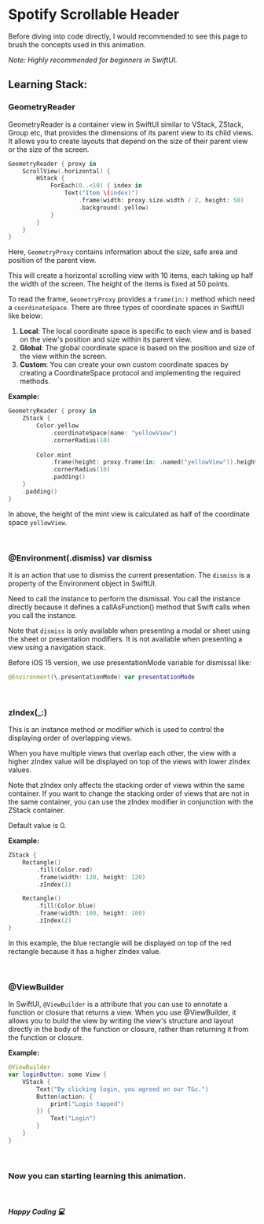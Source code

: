 # Spotify Scrollable Header

Before diving into code directly, I would recommended to see this page to brush the concepts used in this animation. 

*Note: Highly recommended for beginners in SwiftUI.* 

## Learning Stack:

### GeometryReader

GeometryReader is a container view in SwiftUI similar to VStack, ZStack, Group etc, that provides the dimensions of its parent view to its child views. It allows you to create layouts that depend on the size of their parent view or the size of the screen.

```swift
GeometryReader { proxy in
    ScrollView(.horizontal) {
        HStack {
            ForEach(0..<10) { index in
                Text("Item \(index)")
                    .frame(width: proxy.size.width / 2, height: 50)
                    .background(.yellow)
            }
        }
    }
}
```
Here, `GeometryProxy` contains information about the size, safe area and position of the parent view.

This will create a horizontal scrolling view with 10 items, each taking up half the width of the screen. The height of the items is fixed at 50 points.

To read the frame, `GeometryProxy` provides a `frame(in:)` method which need a `coordinateSpace`. There are three types of coordinate spaces in SwiftUI like below:

1. **Local**: The local coordinate space is specific to each view and is based on the view's position and size within its parent view.
2. **Global**: The global coordinate space is based on the position and size of the view within the screen.
3. **Custom**: You can create your own custom coordinate spaces by creating a CoordinateSpace protocol and implementing the required methods.

**Example:**

```swift
GeometryReader { proxy in
    ZStack {
        Color.yellow
            .coordinateSpace(name: "yellowView")
            .cornerRadius(10)
        
        Color.mint
            .frame(height: proxy.frame(in: .named("yellowView")).height * 1/2)
            .cornerRadius(10)
            .padding()
    }
    .padding()
}
```
In above, the height of the mint view is calculated as half of the coordinate space `yellowView`.

<br>

### @Environment(\.dismiss) var dismiss

It is an action that use to dismiss the current presentation. The `dismiss` is a property of the Environment object in SwiftUI.

Need to call the instance to perform the dismissal. You call the instance directly because it defines a callAsFunction() method that Swift calls when you call the instance.

Note that `dismiss` is only available when presenting a modal or sheet using the sheet or presentation modifiers. It is not available when presenting a view using a navigation stack.

Before iOS 15 version, we use presentationMode variable for dismissal like:

```swift
@Environment(\.presentationMode) var presentationMode
```


<br>

### zIndex(_:)

This is an instance method or modifier which is used to control the displaying order of overlapping views.

When you have multiple views that overlap each other, the view with a higher zIndex value will be displayed on top of the views with lower zIndex values.

Note that zIndex only affects the stacking order of views within the same container. If you want to change the stacking order of views that are not in the same container, you can use the zIndex modifier in conjunction with the ZStack container.

Default value is 0.

**Example:**

```swift
ZStack {
    Rectangle()
        .fill(Color.red)
        .frame(width: 120, height: 120)
        .zIndex(1)

    Rectangle()
        .fill(Color.blue)
        .frame(width: 100, height: 100)
        .zIndex(2)
}
```

In this example, the blue rectangle will be displayed on top of the red rectangle because it has a higher zIndex value.


<br>

### @ViewBuilder

In SwiftUI, `@ViewBuilder` is a attribute that you can use to annotate a function or closure that returns a view. When you use @ViewBuilder, it allows you to build the view by writing the view's structure and layout directly in the body of the function or closure, rather than returning it from the function or closure.

**Example:**

```swift
@ViewBuilder
var loginButton: some View {
    VStack {
        Text("By clicking login, you agreed on our T&c.")
        Button(action: {
            print("Login tapped")
        }) {
            Text("Login")
        }
    }
}
```

<br>

### Now you can starting learning this animation.

<br>

#### *Happy Coding 💻*

